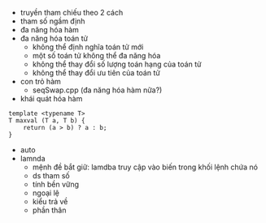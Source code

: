 - truyền tham chiếu theo 2 cách
- tham số ngầm định
- đa năng hóa hàm 
- đa năng hóa toán tử
    + không thể định nghĩa toán tử mới
    + một số toán tử không thể đa năng hóa
    + không thể thay đổi số lượng toán hạng của toán tử
    + không thể thay đổi ưu tiên của toán tử
- con trỏ hàm
    + seqSwap.cpp (đa năng hóa hàm nữa?)
- khái quát hóa hàm
```
template <typename T>
T maxval (T a, T b) {
    return (a > b) ? a : b;
}
```
- auto
- lamnda
    + mệnh đề bắt giữ: lamdba truy cập vào biến trong khối lệnh chứa nó
    + ds tham số
    + tính bền vững
    + ngoại lệ
    + kiểu trả về
    + phần thân 